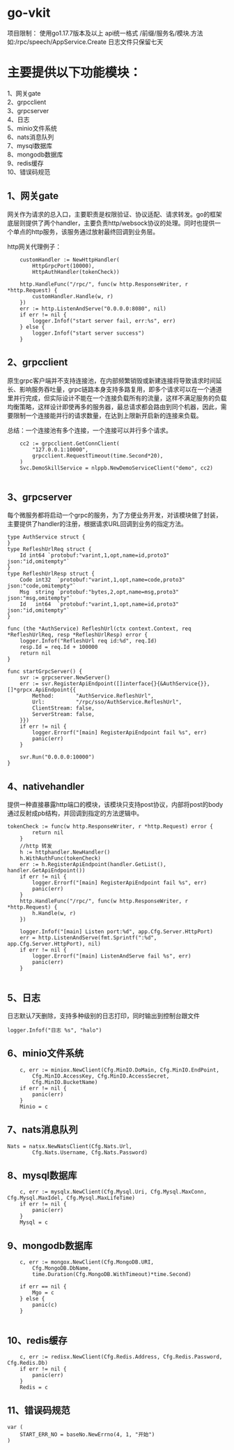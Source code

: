 # go-vkit
项目限制：
使用go1.17.7版本及以上
api统一格式  /前缀/服务名/模块.方法 如:/rpc/speech/AppService.Create
日志文件只保留七天

# 主要提供以下功能模块：
1、网关gate  
2、grpcclient  
3、grpcserver  
4、日志  
5、minio文件系统  
6、nats消息队列  
7、mysql数据库  
8、mongodb数据库  
9、redis缓存  
10、错误码规范  

## 1、网关gate
网关作为请求的总入口，主要职责是权限验证、协议适配、请求转发。go的框架底层则提供了两个handler，主要负责http/websock协议的处理。同时也提供一个单点的http服务，该服务通过放射最终回调到业务层。

http网关代理例子：
```
	customHandler := NewHttpHandler(
		HttpGrpcPort(10000),
		HttpAuthHandler(tokenCheck))

	http.HandleFunc("/rpc/", func(w http.ResponseWriter, r *http.Request) {
		customHandler.Handle(w, r)
	})
	err := http.ListenAndServe("0.0.0.0:8080", nil)
	if err != nil {
		logger.Infof("start server fail, err:%s", err)
	} else {
		logger.Infof("start server success")
	}
```

## 2、grpcclient  

原生grpc客户端并不支持连接池，在内部频繁销毁或新建连接将导致请求时间延长、影响服务吞吐量，grpc链路本身支持多路复用，即多个请求可以在一个通道里并行完成，但实际设计不能在一个连接负载所有的流量，这样不满足服务的负载均衡策略，这样设计即使再多的服务器，最总请求都会路由到同个机器，因此，需要限制一个连接能并行的请求数量，在达到上限新开启新的连接来负载。
 
 总结：一个连接池有多个连接，一个连接可以并行多个请求。
```
    cc2 := grpcclient.GetConnClient(
		"127.0.0.1:10000",
		grpcclient.RequestTimeout(time.Second*20),
	)
	Svc.DemoSkillService = nlppb.NewDemoServiceClient("demo", cc2)
	
```

## 3、grpcserver  
每个微服务都将启动一个grpc的服务，为了方便业务开发，对该模块做了封装，主要提供了handler的注册，根据请求URL回调到业务的指定方法。

```
type AuthService struct {
}
type RefleshUrlReq struct {
	Id int64 `protobuf:"varint,1,opt,name=id,proto3" json:"id,omitempty"`
}
type RefleshUrlResp struct {
	Code int32  `protobuf:"varint,1,opt,name=code,proto3" json:"code,omitempty"`
	Msg  string `protobuf:"bytes,2,opt,name=msg,proto3" json:"msg,omitempty"`
	Id   int64  `protobuf:"varint,1,opt,name=id,proto3" json:"id,omitempty"`
}

func (the *AuthService) RefleshUrl(ctx context.Context, req *RefleshUrlReq, resp *RefleshUrlResp) error {
	logger.Infof("RefleshUrl req id:%d", req.Id)
	resp.Id = req.Id + 100000
	return nil
}

func startGrpcServer() {
	svr := grpcserver.NewServer()
	err := svr.RegisterApiEndpoint([]interface{}{&AuthService{}}, []*grpcx.ApiEndpoint{{
		Method:       "AuthService.RefleshUrl",
		Url:          "/rpc/sso/AuthService.RefleshUrl",
		ClientStream: false,
		ServerStream: false,
	}})
	if err != nil {
		logger.Errorf("[main] RegisterApiEndpoint fail %s", err)
		panic(err)
	}

	svr.Run("0.0.0.0:10000")
}
```
## 4、nativehandler  
提供一种直接暴露http端口的模块，该模块只支持post协议，内部将post的body通过反射成pb结构，并回调到指定的方法逻辑中。

```
tokenCheck := func(w http.ResponseWriter, r *http.Request) error {
		return nil
	}
	//http 转发
	h := httphandler.NewHandler()
	h.WithAuthFunc(tokenCheck)
	err := h.RegisterApiEndpoint(handler.GetList(), handler.GetApiEndpoint())
	if err != nil {
		logger.Errorf("[main] RegisterApiEndpoint fail %s", err)
		panic(err)
	}
	http.HandleFunc("/rpc/", func(w http.ResponseWriter, r *http.Request) {
		h.Handle(w, r)
	})

	logger.Infof("[main] Listen port:%d", app.Cfg.Server.HttpPort)
	err = http.ListenAndServe(fmt.Sprintf(":%d", app.Cfg.Server.HttpPort), nil)
	if err != nil {
		logger.Errorf("[main] ListenAndServe fail %s", err)
		panic(err)
	}
	
```
## 5、日志  

日志默认7天删除，支持多种级别的日志打印，同时输出到控制台跟文件
```
logger.Infof("日志 %s", "halo")
```
## 6、minio文件系统 
```
	c, err := miniox.NewClient(Cfg.MinIO.DoMain, Cfg.MinIO.EndPoint,
		Cfg.MinIO.AccessKey, Cfg.MinIO.AccessSecret,
		Cfg.MinIO.BucketName)
	if err != nil {
		panic(err)
	}
	Minio = c

```
## 7、nats消息队列  
```
Nats = natsx.NewNatsClient(Cfg.Nats.Url,
		Cfg.Nats.Username, Cfg.Nats.Password)
```
## 8、mysql数据库
```
	c, err := mysqlx.NewClient(Cfg.Mysql.Uri, Cfg.Mysql.MaxConn, Cfg.Mysql.MaxIdel, Cfg.Mysql.MaxLifeTime)
	if err != nil {
		panic(err)
	}
	Mysql = c
```
## 9、mongodb数据库
```
    c, err := mongox.NewClient(Cfg.MongoDB.URI,
		Cfg.MongoDB.DbName,
		time.Duration(Cfg.MongoDB.WithTimeout)*time.Second)

	if err == nil {
		Mgo = c
	} else {
		panic(c)
	}
	
```
## 10、redis缓存
```
	c, err := redisx.NewClient(Cfg.Redis.Address, Cfg.Redis.Password, Cfg.Redis.Db)
	if err != nil {
		panic(err)
	}
	Redis = c
```
## 11、错误码规范
```
var (
	START_ERR_NO = baseNo.NewErrno(4, 1, "开始")
)
```



